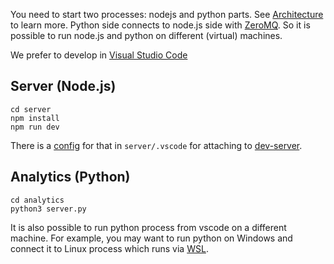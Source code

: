 You need to start two processes: nodejs and python parts. See [Architecture](https://github.com/hastic/hastic-server/wiki/Architecture) to learn more. Python side connects to node.js side with [ZeroMQ](http://zeromq.org/).
So it is possible to run node.js and python on different (virtual) machines.

We prefer to develop in [Visual Studio Code](https://code.visualstudio.com/)

## Server (Node.js)

```
cd server
npm install
npm run dev
```

There is a [config](https://github.com/hastic/hastic-server/blob/master/server/.vscode/launch.json) for that in `server/.vscode` for attaching to [dev-server](https://github.com/hastic/hastic-server/blob/master/server/build/dev-server.js).

## Analytics (Python)

```
cd analytics
python3 server.py
```

It is also possible to run python process from vscode on a different machine. For example, you may want to run python on Windows and connect it to Linux process which runs via [WSL](https://docs.microsoft.com/en-us/windows/wsl/about).
